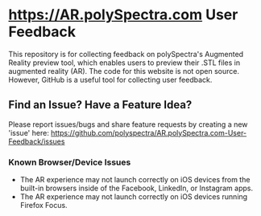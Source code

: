 # https://AR.polySpectra.com User Feedback

This repository is for collecting feedback on polySpectra's Augmented Reality preview tool, which enables users to preview their .STL files in augmented reality (AR). The code for this website is not open source. However, GitHub is a useful tool for collecting user feedback. 

## Find an Issue? Have a Feature Idea?
Please report issues/bugs and share feature requests by creating a new 'issue' here: https://github.com/polyspectra/AR.polySpectra.com-User-Feedback/issues

### Known Browser/Device Issues
- The AR experience may not launch correctly on iOS devices from the built-in browsers inside of the Facebook, LinkedIn, or Instagram apps.
- The AR experience may not launch correctly on iOS devices running Firefox Focus.
